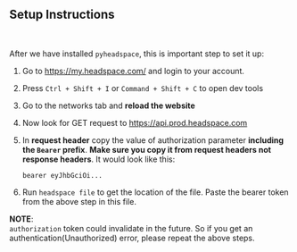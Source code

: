 ## Setup Instructions


<br>

After we have installed `pyheadspace`, this is important step to set it up:

1. Go to https://my.headspace.com/ and login to your account.
2. Press `Ctrl + Shift + I` or `Command + Shift + C` to open dev tools
3. Go to the networks tab and **reload the website**
4. Now look for GET request to https://api.prod.headspace.com
5. In **request header** copy the value of authorization parameter **including the `Bearer` prefix**. **Make sure you copy it from request headers not response headers**. It would look like this:
   ```
   bearer eyJhbGciOi...
   ```

6. Run `headspace file` to get the location of the file. Paste the bearer token from the above step in this file.

**NOTE**:<br />
`authorization` token could invalidate in the future. So if you get an authentication(Unauthorized) error, please repeat the above steps.
